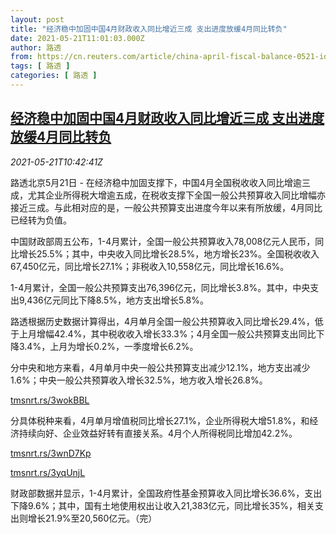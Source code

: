 ```yaml
---
layout: post
title: "经济稳中加固中国4月财政收入同比增近三成 支出进度放缓4月同比转负"
date: 2021-05-21T11:01:03.000Z
author: 路透
from: https://cn.reuters.com/article/china-april-fiscal-balance-0521-idCNKCS2D214U
tags: [ 路透 ]
categories: [ 路透 ]
---
```

<!--1621594863000-->
[经济稳中加固中国4月财政收入同比增近三成 支出进度放缓4月同比转负](https://cn.reuters.com/article/china-april-fiscal-balance-0521-idCNKCS2D214U)
------

<div>
<div><i>2021-05-21T10:42:41Z</i></div><p>路透北京5月21日 - 在经济稳中加固支撑下，中国4月全国税收收入同比增逾三成，尤其企业所得税大增逾五成，在税收支撑下全国一般公共预算收入同比增幅亦接近三成。与此相对应的是，一般公共预算支出进度今年以来有所放缓，4月同比已经转为负值。</p><p>中国财政部周五公布，1-4月累计，全国一般公共预算收入78,008亿元人民币，同比增长25.5%；其中，中央收入同比增长28.5%，地方增长23%。全国税收收入67,450亿元，同比增长27.1%；非税收入10,558亿元，同比增长16.6%。</p><p>1-4月累计，全国一般公共预算支出76,396亿元，同比增长3.8%。其中，中央支出9,436亿元同比下降8.5%，地方支出增长5.8%。</p><p>路透根据历史数据计算得出，4月单月全国一般公共预算收入同比增长29.4%，低于上月增幅42.4%，其中税收收入增长33.3%；4月全国一般公共预算支出同比下降3.4%，上月为增长0.2%，一季度增长6.2%。</p><p>分中央和地方来看，4月单月中央一般公共预算支出减少12.1%，地方支出减少1.6%；中央一般公共预算收入增长32.5%，地方收入增长26.8%。</p><p><a href="https://tmsnrt.rs/3wokBBL">tmsnrt.rs/3wokBBL</a></p><p>分具体税种来看，4月单月增值税同比增长27.1%，企业所得税大增51.8%，和经济持续向好、企业效益好转有直接关系。4月个人所得税同比增加42.2%。</p><p><a href="https://tmsnrt.rs/3wnD7Kp">tmsnrt.rs/3wnD7Kp</a></p><p><a href="https://tmsnrt.rs/3yqUnjL">tmsnrt.rs/3yqUnjL</a></p><p>财政部数据并显示，1-4月累计，全国政府性基金预算收入同比增长36.6%，支出下降9.6%；其中，国有土地使用权出让收入21,383亿元，同比增长35%，相关支出则增长21.9%至20,560亿元。（完）</p>
</div>
